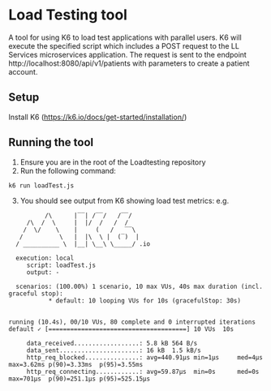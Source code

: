 # Load Testing tool
A tool for using K6 to load test applications with parallel users. K6 will execute the specified script which includes a POST request to the LL Services microservices application. The request is sent to the endpoint http://localhost:8080/api/v1/patients with parameters to create a patient account.

## Setup
Install K6 (https://k6.io/docs/get-started/installation/)

## Running the tool
1. Ensure you are in the root of the Loadtesting repository
2. Run the following command:
```
k6 run loadTest.js      
```
3. You should see output from K6 showing load test metrics:
e.g.
```
          /\      |‾‾| /‾‾/   /‾‾/   
     /\  /  \     |  |/  /   /  /    
    /  \/    \    |     (   /   ‾‾\  
   /          \   |  |\  \ |  (‾)  | 
  / __________ \  |__| \__\ \_____/ .io

  execution: local
     script: loadTest.js
     output: -

  scenarios: (100.00%) 1 scenario, 10 max VUs, 40s max duration (incl. graceful stop):
           * default: 10 looping VUs for 10s (gracefulStop: 30s)


running (10.4s), 00/10 VUs, 80 complete and 0 interrupted iterations
default ✓ [======================================] 10 VUs  10s

     data_received..................: 5.8 kB 564 B/s
     data_sent......................: 16 kB  1.5 kB/s
     http_req_blocked...............: avg=440.91µs min=1µs     med=4µs    max=3.62ms p(90)=3.33ms  p(95)=3.55ms  
     http_req_connecting............: avg=59.87µs  min=0s      med=0s     max=701µs  p(90)=251.1µs p(95)=525.15µs
```


